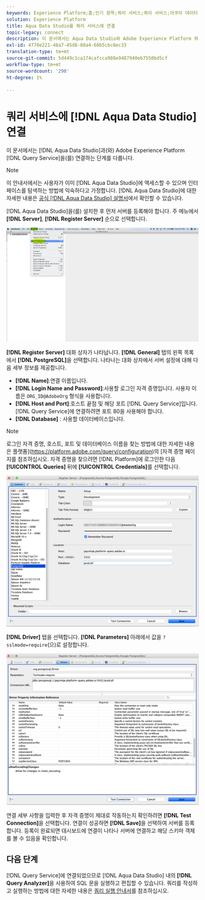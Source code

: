 ```yaml
---
keywords: Experience Platform;홈;인기 항목;쿼리 서비스;쿼리 서비스;아쿠아 데이터 스튜디오;쿼리 서비스에 연결;;home;popular topics service;query service;
solution: Experience Platform
title: Aqua Data Studio를 쿼리 서비스에 연결
topic-legacy: connect
description: 이 문서에서는 Aqua Data Studio와 Adobe Experience Platform 쿼리 서비스를 연결하는 단계를 안내합니다.
exl-id: 4770e221-48a7-45d8-80a4-60b5cbc0ec33
translation-type: tm+mt
source-git-commit: 5d449c1ca174cafcca988e9487940eb7550bd5cf
workflow-type: tm+mt
source-wordcount: '298'
ht-degree: 1%

---
```


# 쿼리 서비스에 [!DNL Aqua Data Studio] 연결

이 문서에서는 [!DNL Aqua Data Studio]과(와) Adobe Experience Platform [!DNL Query Service]을(를) 연결하는 단계를 다룹니다.

>[!NOTE]
>
> 이 안내서에서는 사용자가 이미 [!DNL Aqua Data Studio]에 액세스할 수 있으며 인터페이스를 탐색하는 방법에 익숙하다고 가정합니다. [!DNL Aqua Data Studio]에 대한 자세한 내용은 [공식 [!DNL Aqua Data Studio] 설명서](https://www.aquaclusters.com/app/home/project/public/aquadatastudio/wikibook/Documentation21.1/page/0/Aqua-Data-Studio-21-1)에서 확인할 수 있습니다.

[!DNL Aqua Data Studio]을(를) 설치한 후 먼저 서버를 등록해야 합니다. 주 메뉴에서 **[!DNL Server]**, **[!DNL Register Server]** 순으로 선택합니다.

![](../images/clients/aqua-data-studio/register-server.png)

**[!DNL Register Server]** 대화 상자가 나타납니다. **[!DNL General]** 탭의 왼쪽 목록에서 **[!DNL PostgreSQL]**&#x200B;을 선택합니다. 나타나는 대화 상자에서 서버 설정에 대해 다음 세부 정보를 제공합니다.

- **[!DNL Name]**:연결 이름입니다.
- **[!DNL Login Name and Password]**:사용할 로그인 자격 증명입니다. 사용자 이름은 `ORG_ID@AdobeOrg` 형식을 사용합니다.
- **[!DNL Host and Port]**:호스트 끝점 및 해당 포트 [!DNL Query Service]입니다. [!DNL Query Service]에 연결하려면 포트 80을 사용해야 합니다.
- **[!DNL Database]** : 사용할 데이터베이스입니다.

>[!NOTE]
>
>로그인 자격 증명, 호스트, 포트 및 데이터베이스 이름을 찾는 방법에 대한 자세한 내용은 플랫폼](https://platform.adobe.com/query/configuration)의 [자격 증명 페이지를 참조하십시오. 자격 증명을 찾으려면 [!DNL Platform]에 로그인한 다음 **[!UICONTROL Queries]** 뒤에 **[!UICONTROL Credentials]**&#x200B;를 선택합니다.

![](../images/clients/aqua-data-studio/register-server-general-tab.png)

**[!DNL Driver]** 탭을 선택합니다. **[!DNL Parameters]** 아래에서 값을 `?sslmode=require`(으)로 설정합니다.

![](../images/clients/aqua-data-studio/register-server-driver-tab.png)

연결 세부 사항을 입력한 후 자격 증명이 제대로 작동하는지 확인하려면 **[!DNL Test Connection]**&#x200B;을 선택합니다. 연결이 성공하면 **[!DNL Save]**&#x200B;을 선택하여 서버를 등록합니다. 등록이 완료되면 대시보드에 연결이 나타나 서버에 연결하고 해당 스키마 객체를 볼 수 있음을 확인합니다.

## 다음 단계

[!DNL Query Service]에 연결되었으므로 [!DNL Aqua Data Studio] 내의 **[!DNL Query Analyzer]**&#x200B;을 사용하여 SQL 문을 실행하고 편집할 수 있습니다. 쿼리를 작성하고 실행하는 방법에 대한 자세한 내용은 [쿼리 실행 안내서](../best-practices/writing-queries.md)를 참조하십시오.
